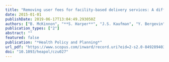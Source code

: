 ```yaml
---
title: "Removing user fees for facility-based delivery services: A difference-in-differences evaluation from ten sub-Saharan African countries"
date: 2015-01-01
publishDate: 2019-06-17T13:04:49.293050Z
authors: ["B. McKinnon", "**S. Harper**", "J.S. Kaufman", "Y. Bergevin"]
publication_types: ["2"]
abstract: ""
featured: false
publication: "*Health Policy and Planning*"
url_pdf: "https://www.scopus.com/inward/record.uri?eid=2-s2.0-84928940399&doi=10.1093%2fheapol%2fczu027&partnerID=40&md5=6ce740ae901d3acfb7ecb210773c3c25"
doi: "10.1093/heapol/czu027"
---
```


